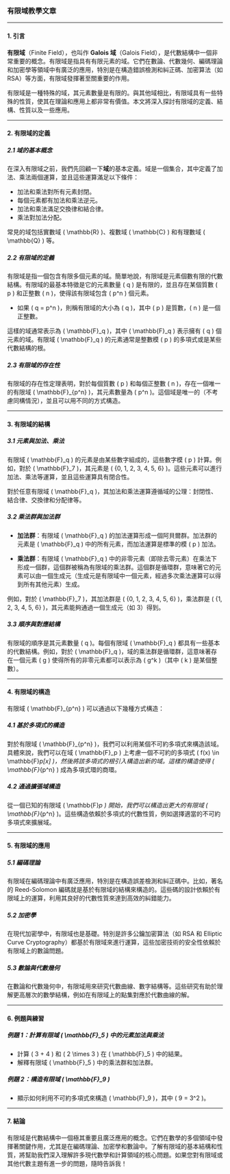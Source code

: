 ### 有限域教學文章

---

#### 1. 引言

**有限域**（Finite Field），也叫作 **Galois 域**（Galois Field），是代數結構中一個非常重要的概念。有限域是指具有有限元素的域。它們在數論、代數幾何、編碼理論和加密學等領域中有廣泛的應用，特別是在構造錯誤檢測和糾正碼、加密算法（如 RSA）等方面，有限域發揮著至關重要的作用。

有限域是一種特殊的域，其元素數量是有限的。與其他域相比，有限域具有一些特殊的性質，使其在理論和應用上都非常有價值。本文將深入探討有限域的定義、結構、性質以及一些應用。

---

#### 2. 有限域的定義

##### 2.1 域的基本概念

在深入有限域之前，我們先回顧一下**域**的基本定義。域是一個集合，其中定義了加法、乘法兩個運算，並且這些運算滿足以下條件：

- 加法和乘法對所有元素封閉。
- 每個元素都有加法和乘法逆元。
- 加法和乘法滿足交換律和結合律。
- 乘法對加法分配。

常見的域包括實數域 \( \mathbb{R} \)、複數域 \( \mathbb{C} \) 和有理數域 \( \mathbb{Q} \) 等。

##### 2.2 有限域的定義

有限域是指一個包含有限多個元素的域。簡單地說，有限域是元素個數有限的代數結構。有限域的最基本特徵是它的元素數量 \( q \) 是有限的，並且存在某個質數 \( p \) 和正整數 \( n \)，使得該有限域包含 \( p^n \) 個元素。

- 如果 \( q = p^n \)，則稱有限域的大小為 \( q \)，其中 \( p \) 是質數，\( n \) 是一個正整數。

這樣的域通常表示為 \( \mathbb{F}_q \)，其中 \( \mathbb{F}_q \) 表示擁有 \( q \) 個元素的域。有限域 \( \mathbb{F}_q \) 的元素通常是整數模 \( p \) 的多項式或是某些代數結構的根。

##### 2.3 有限域的存在性

有限域的存在性定理表明，對於每個質數 \( p \) 和每個正整數 \( n \)，存在一個唯一的有限域 \( \mathbb{F}_{p^n} \)，其元素數量為 \( p^n \)。這個域是唯一的（不考慮同構情況），並且可以用不同的方式構造。

---

#### 3. 有限域的結構

##### 3.1 元素與加法、乘法

有限域 \( \mathbb{F}_q \) 的元素是由某些數字組成的，這些數字模 \( p \) 計算。例如，對於 \( \mathbb{F}_7 \)，其元素是 \( \{0, 1, 2, 3, 4, 5, 6\} \)。這些元素可以進行加法、乘法等運算，並且這些運算具有閉合性。

對於任意有限域 \( \mathbb{F}_q \)，其加法和乘法運算遵循域的公理：封閉性、結合律、交換律和分配律等。

##### 3.2 乘法群與加法群

- **加法群**：有限域 \( \mathbb{F}_q \) 的加法運算形成一個阿貝爾群。加法群的元素是 \( \mathbb{F}_q \) 中的所有元素，而加法運算是標準的模 \( p \) 加法。
  
- **乘法群**：有限域 \( \mathbb{F}_q \) 中的非零元素（即除去零元素）在乘法下形成一個群，這個群被稱為有限域的乘法群。這個群是循環群，意味著它的元素可以由一個生成元（生成元是有限域中一個元素，經過多次乘法運算可以得到所有其他元素）生成。

例如，對於 \( \mathbb{F}_7 \)，其加法群是 \( \{0, 1, 2, 3, 4, 5, 6\} \)，乘法群是 \( \{1, 2, 3, 4, 5, 6\} \)，其元素能夠通過一個生成元（如 3）得到。

##### 3.3 順序與對應結構

有限域的順序是其元素數量 \( q \)。每個有限域 \( \mathbb{F}_q \) 都具有一些基本的代數結構。例如，對於 \( \mathbb{F}_q \)，域的乘法群是循環群，這意味著存在一個元素 \( g \) 使得所有的非零元素都可以表示為 \( g^k \)（其中 \( k \) 是某個整數）。

---

#### 4. 有限域的構造

有限域 \( \mathbb{F}_{p^n} \) 可以通過以下幾種方式構造：

##### 4.1 基於多項式的構造

對於有限域 \( \mathbb{F}_{p^n} \)，我們可以利用某個不可約多項式來構造該域。具體來說，我們可以在域 \( \mathbb{F}_p \) 上考慮一個不可約的多項式 \( f(x) \in \mathbb{F}_p[x] \)，然後將該多項式的根引入構造出新的域。這樣的構造使得 \( \mathbb{F}_{p^n} \) 成為多項式環的商環。

##### 4.2 通過擴張域構造

從一個已知的有限域 \( \mathbb{F}_p \) 開始，我們可以構造出更大的有限域 \( \mathbb{F}_{p^n} \)。這些構造依賴於多項式的代數性質，例如選擇適當的不可約多項式來擴展域。

---

#### 5. 有限域的應用

##### 5.1 編碼理論

有限域在編碼理論中有廣泛應用，特別是在構造誤差檢測和糾正碼中。比如，著名的 Reed-Solomon 編碼就是基於有限域的結構來構造的。這些碼的設計依賴於有限域上的運算，利用其良好的代數性質來達到高效的糾錯能力。

##### 5.2 加密學

在現代加密學中，有限域也是基礎。特別是許多公鑰加密算法（如 RSA 和 Elliptic Curve Cryptography）都基於有限域來進行運算，這些加密技術的安全性依賴於有限域上的數論問題。

##### 5.3 數論與代數幾何

在數論和代數幾何中，有限域用來研究代數曲線、數字結構等。這些研究有助於理解更高層次的數學結構，例如在有限域上的點集對應於代數曲線的解。

---

#### 6. 例題與練習

##### 例題 1：計算有限域 \( \mathbb{F}_5 \) 中的元素加法與乘法

- 計算 \( 3 + 4 \) 和 \( 2 \times 3 \) 在 \( \mathbb{F}_5 \) 中的結果。
- 解釋有限域 \( \mathbb{F}_5 \) 中的乘法群和加法群。

##### 例題 2：構造有限域 \( \mathbb{F}_9 \)

- 顯示如何利用不可約多項式來構造 \( \mathbb{F}_9 \)，其中 \( 9 = 3^2 \)。

---

#### 7. 結論

有限域是代數結構中一個極其重要且廣泛應用的概念。它們在數學的多個領域中發揮著關鍵作用，尤其是在編碼理論、加密學和數論中。了解有限域的基本結構和性質，將幫助我們深入理解許多現代數學和計算領域的核心問題。如果您對有限域或其他代數主題有進一步的問題，隨時告訴我！